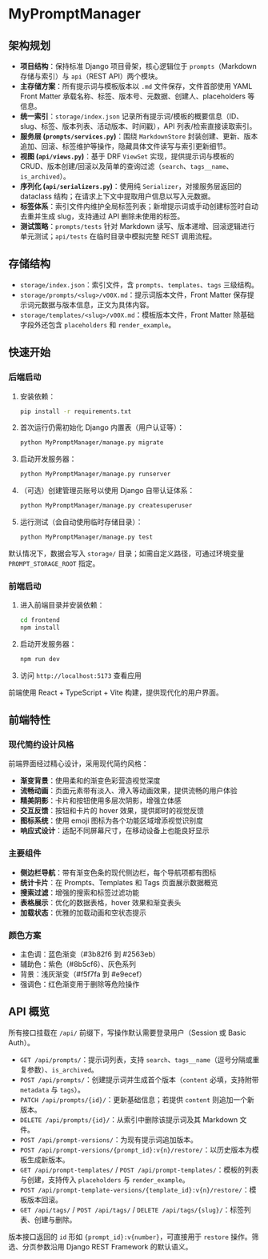 # MyPromptManager

## 架构规划

- **项目结构**：保持标准 Django 项目骨架，核心逻辑位于 `prompts`（Markdown 存储与索引）与 `api`（REST API）两个模块。
- **主存储方案**：所有提示词与模板版本以 `.md` 文件保存，文件首部使用 YAML Front Matter 承载名称、标签、版本号、元数据、创建人、placeholders 等信息。
- **统一索引**：`storage/index.json` 记录所有提示词/模板的概要信息（ID、slug、标签、版本列表、活动版本、时间戳），API 列表/检索直接读取索引。
- **服务层 (`prompts/services.py`)**：围绕 `MarkdownStore` 封装创建、更新、版本追加、回滚、标签维护等操作，隐藏具体文件读写与索引更新细节。
- **视图 (`api/views.py`)**：基于 DRF `ViewSet` 实现，提供提示词与模板的 CRUD、版本创建/回滚以及简单的查询过滤（`search`、`tags__name`、`is_archived`）。
- **序列化 (`api/serializers.py`)**：使用纯 `Serializer`，对接服务层返回的 dataclass 结构；在请求上下文中提取用户信息以写入元数据。
- **标签体系**：索引文件内维护全局标签列表；新增提示词或手动创建标签时自动去重并生成 slug，支持通过 API 删除未使用的标签。
- **测试策略**：`prompts/tests` 针对 Markdown 读写、版本递增、回滚逻辑进行单元测试；`api/tests` 在临时目录中模拟完整 REST 调用流程。

## 存储结构

- `storage/index.json`：索引文件，含 `prompts`、`templates`、`tags` 三级结构。
- `storage/prompts/<slug>/v00X.md`：提示词版本文件，Front Matter 保存提示词元数据与版本信息，正文为具体内容。
- `storage/templates/<slug>/v00X.md`：模板版本文件，Front Matter 除基础字段外还包含 `placeholders` 和 `render_example`。

## 快速开始

### 后端启动

1. 安装依赖：
   ```bash
   pip install -r requirements.txt
   ```
2. 首次运行仍需初始化 Django 内置表（用户认证等）：
   ```bash
   python MyPromptManager/manage.py migrate
   ```
3. 启动开发服务器：
   ```bash
   python MyPromptManager/manage.py runserver
   ```
4. （可选）创建管理员账号以使用 Django 自带认证体系：
   ```bash
   python MyPromptManager/manage.py createsuperuser
   ```
5. 运行测试（会自动使用临时存储目录）：
   ```bash
   python MyPromptManager/manage.py test
   ```

默认情况下，数据会写入 `storage/` 目录；如需自定义路径，可通过环境变量 `PROMPT_STORAGE_ROOT` 指定。

### 前端启动

1. 进入前端目录并安装依赖：
   ```bash
   cd frontend
   npm install
   ```
2. 启动开发服务器：
   ```bash
   npm run dev
   ```
3. 访问 `http://localhost:5173` 查看应用

前端使用 React + TypeScript + Vite 构建，提供现代化的用户界面。

## 前端特性

### 现代简约设计风格

前端界面经过精心设计，采用现代简约风格：

- **渐变背景**：使用柔和的渐变色彩营造视觉深度
- **流畅动画**：页面元素带有淡入、滑入等动画效果，提供流畅的用户体验
- **精美阴影**：卡片和按钮使用多层次阴影，增强立体感
- **交互反馈**：按钮和卡片的 hover 效果，提供即时的视觉反馈
- **图标系统**：使用 emoji 图标为各个功能区域增添视觉识别度
- **响应式设计**：适配不同屏幕尺寸，在移动设备上也能良好显示

### 主要组件

- **侧边栏导航**：带有渐变色条的现代侧边栏，每个导航项都有图标
- **统计卡片**：在 Prompts、Templates 和 Tags 页面展示数据概览
- **搜索过滤**：增强的搜索和标签过滤功能
- **表格展示**：优化的数据表格，hover 效果和渐变表头
- **加载状态**：优雅的加载动画和空状态提示

### 颜色方案

- 主色调：蓝色渐变（#3b82f6 到 #2563eb）
- 辅助色：紫色（#8b5cf6）、灰色系列
- 背景：浅灰渐变（#f5f7fa 到 #e9ecef）
- 强调色：红色渐变用于删除等危险操作

## API 概览

所有接口挂载在 `/api/` 前缀下，写操作默认需要登录用户（Session 或 Basic Auth）。

- `GET /api/prompts/`：提示词列表，支持 `search`、`tags__name`（逗号分隔或重复参数）、`is_archived`。
- `POST /api/prompts/`：创建提示词并生成首个版本（`content` 必填，支持附带 `metadata` 与 `tags`）。
- `PATCH /api/prompts/{id}/`：更新基础信息；若提供 `content` 则追加一个新版本。
- `DELETE /api/prompts/{id}/`：从索引中删除该提示词及其 Markdown 文件。
- `POST /api/prompt-versions/`：为现有提示词追加版本。
- `POST /api/prompt-versions/{prompt_id}:v{n}/restore/`：以历史版本为模板生成新版本。
- `GET /api/prompt-templates/` / `POST /api/prompt-templates/`：模板的列表与创建，支持传入 `placeholders` 与 `render_example`。
- `POST /api/prompt-template-versions/{template_id}:v{n}/restore/`：模板版本回滚。
- `GET /api/tags/` / `POST /api/tags/` / `DELETE /api/tags/{slug}/`：标签列表、创建与删除。

版本接口返回的 `id` 形如 `{prompt_id}:v{number}`，可直接用于 `restore` 操作。筛选、分页参数沿用 Django REST Framework 的默认语义。
